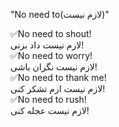  "No need to(لازم نیست)"
<br>

✅No need to shout!<br>
لازم نیست داد بزنی!<br>
✅No need to worry!<br>
لازم نیست نگران باشی!<br>
✅No need to thank me!<br>
لازم نیست ازم تشکر کنی!<br>
✅No need to rush!<br>
لازم نیست عجله کنی!

